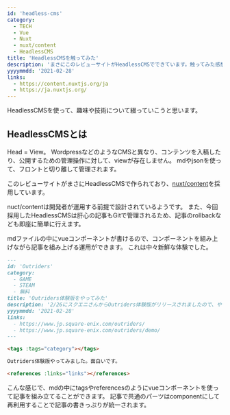 ```yaml
---
id: 'headless-cms'
category:
  - TECH
  - Vue
  - Nuxt
  - nuxt/content
  - HeadlessCMS
title: 'HeadlessCMSを触ってみた'
description: 'まさにこのレビューサイトがHeadlessCMSでできています。触ってみた感想と、CMSとの違いについて触れてます。'
yyyymmdd: '2021-02-28'
links:
  - https://content.nuxtjs.org/ja
  - https://ja.nuxtjs.org/
---
```


<tags :tags="category"></tags>

HeadlessCMSを使って、趣味や技術について綴っていこうと思います。

## HeadlessCMSとは

Head = View。
WordpressなどのようなCMSと異なり、コンテンツを入稿したり、公開するための管理操作に対して、viewが存在しません。
mdやjsonを使って、フロントと切り離して管理されます。

このレビューサイトがまさにHeadlessCMSで作られており、<a href="https://content.nuxtjs.org/ja" target="_blank">nuxt/content</a>を採用しています。

nuct/contentは開発者が運用する前提で設計されているようです。
また、今回採用したHeadlessCMSは肝心の記事もGitで管理されるため、記事のrollbackなども即座に簡単に行えます。

mdファイルの中にvueコンポーネントが書けるので、コンポーネントを組み上げながら記事を組み上げる運用ができます。
これは中々新鮮な体験でした。

```md SAMPLE
---
id: 'Outriders'
category:
  - GAME
  - STEAM
  - 無料
title: 'Outriders体験版をやってみた'
description: '2/26にスクエニさんからOutriders体験版がリリースされましたので、やってみた感想です。'
yyyymmdd: '2021-02-28'
links:
  - https://www.jp.square-enix.com/outriders/
  - https://www.jp.square-enix.com/outriders/demo/
---

<tags :tags="category"></tags>

Outriders体験版やってみました。面白いです。

<references :links="links"></references>
```

こんな感じで、mdの中にtagsやreferencesのようにvueコンポーネントを使って記事を組み立てることができます。
記事で共通のパーツはcomponentにして再利用することで記事の書きっぷりが統一されます。

<references :links="links"></references>
